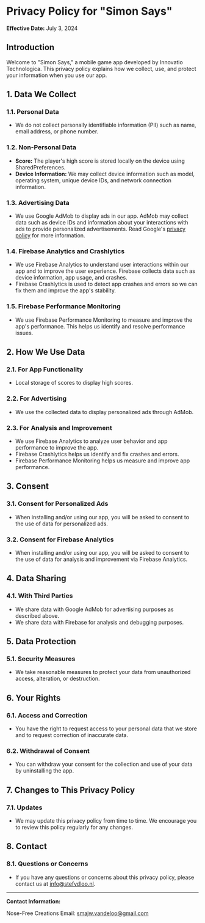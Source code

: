 # Privacy Policy for "Simon Says"

**Effective Date:** July 3, 2024

## Introduction
Welcome to "Simon Says," a mobile game app developed by Innovatio Technologica. This privacy policy explains how we collect, use, and protect your information when you use our app.

## 1. Data We Collect

### 1.1. Personal Data
- We do not collect personally identifiable information (PII) such as name, email address, or phone number.

### 1.2. Non-Personal Data
- **Score:** The player's high score is stored locally on the device using SharedPreferences.
- **Device Information:** We may collect device information such as model, operating system, unique device IDs, and network connection information.

### 1.3. Advertising Data
- We use Google AdMob to display ads in our app. AdMob may collect data such as device IDs and information about your interactions with ads to provide personalized advertisements. Read Google's [privacy policy](https://policies.google.com/privacy) for more information.

### 1.4. Firebase Analytics and Crashlytics
- We use Firebase Analytics to understand user interactions within our app and to improve the user experience. Firebase collects data such as device information, app usage, and crashes.
- Firebase Crashlytics is used to detect app crashes and errors so we can fix them and improve the app's stability.

### 1.5. Firebase Performance Monitoring
- We use Firebase Performance Monitoring to measure and improve the app's performance. This helps us identify and resolve performance issues.

## 2. How We Use Data

### 2.1. For App Functionality
- Local storage of scores to display high scores.

### 2.2. For Advertising
- We use the collected data to display personalized ads through AdMob.

### 2.3. For Analysis and Improvement
- We use Firebase Analytics to analyze user behavior and app performance to improve the app.
- Firebase Crashlytics helps us identify and fix crashes and errors.
- Firebase Performance Monitoring helps us measure and improve app performance.

## 3. Consent

### 3.1. Consent for Personalized Ads
- When installing and/or using our app, you will be asked to consent to the use of data for personalized ads.

### 3.2. Consent for Firebase Analytics
- When installing and/or using our app, you will be asked to consent to the use of data for analysis and improvement via Firebase Analytics.

## 4. Data Sharing

### 4.1. With Third Parties
- We share data with Google AdMob for advertising purposes as described above.
- We share data with Firebase for analysis and debugging purposes.

## 5. Data Protection

### 5.1. Security Measures
- We take reasonable measures to protect your data from unauthorized access, alteration, or destruction.

## 6. Your Rights

### 6.1. Access and Correction
- You have the right to request access to your personal data that we store and to request correction of inaccurate data.

### 6.2. Withdrawal of Consent
- You can withdraw your consent for the collection and use of your data by uninstalling the app.

## 7. Changes to This Privacy Policy

### 7.1. Updates
- We may update this privacy policy from time to time. We encourage you to review this policy regularly for any changes.

## 8. Contact

### 8.1. Questions or Concerns
- If you have any questions or concerns about this privacy policy, please contact us at [info@stefvdloo.nl](mailto:smajw.vandeloo@gmail.com).

---

**Contact Information:**

Nose-Free Creations
Email: [smajw.vandeloo@gmail.com](mailto:smajw.vandeloo@gmail.com)
